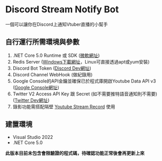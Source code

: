 # Discord Stream Notify Bot

一個可以讓你在Discord上通知Vtuber直播的小幫手

自行運行所需環境與參數
-
1. .NET Core 5.0 Runtime 或 SDK ([微軟網址](https://dotnet.microsoft.com/en-us/download/dotnet/5.0))
2. Redis Server ([Windows下載網址](https://github.com/MicrosoftArchive/redis)，Linux可直接透過apt或yum安裝)
3. Discord Bot Token ([Discord Dev網址](https://discord.com/developers/applications))
4. Discord Channel WebHook (做紀錄用)
5. Google Console的API金鑰並確保已於程式庫開啟Youtube Data API v3 ([Google Console網址](https://console.cloud.google.com/apis/library/youtube.googleapis.com))
6. Twitter V2 Access API Key 跟 Secret (如不需要推特語音通知則不需要) ([Twitter Dev網址](https://developer.twitter.com/))
7. 錄影功能需搭配隔壁 [Youtube Stream Record](https://gitlab.com/jun112561/youtube-stream-record) 使用

建置環境
- 
- Visual Studio 2022
- .NET Core 5.0

**此版本目前未包含會限驗證的程式碼，待確認功能正常後會再更新上來**
